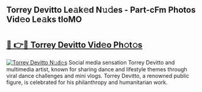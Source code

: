 ## Torrey Devitto Le𝚊k𝚎d N𝚞𝚍es - Part-cFm Photos Vid𝚎o Le𝚊ks tIoMO

# <h2><a href="http://fbbgyba.evod.top/?m=Torrey+Devitto">🔗 👉🔴 Torrey Devitto Vid𝚎o Ph𝚘t𝚘s</a></h2>

[![Torrey Devitto N𝚞d𝚎s](https://i.imgur.com/8V9OHl7.gif)](http://fbbgyba.evod.top/?m=Torrey+Devitto)
Social media sensation Torrey Devitto and multimedia artist, known for sharing dance and lifestyle themes through viral dance challenges and mini vlogs. Torrey Devitto, a renowned public figure, is celebrated for his philanthropy and humanitarian work. 
